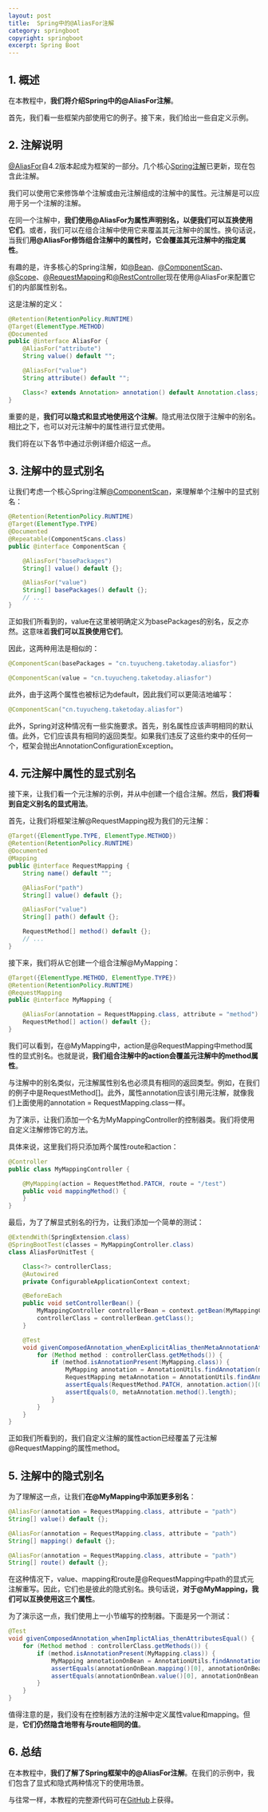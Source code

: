 ```yaml
---
layout: post
title:  Spring中的@AliasFor注解
category: springboot
copyright: springboot
excerpt: Spring Boot
---
```


## 1. 概述

在本教程中，**我们将介绍Spring中的@AliasFor注解**。

首先，我们看一些框架内部使用它的例子。接下来，我们给出一些自定义示例。

## 2. 注解说明

[@AliasFor](https://docs.spring.io/spring-framework/docs/current/javadoc-api/org/springframework/core/annotation/AliasFor.html)自4.2版本起成为框架的一部分。几个核心[Spring注解](https://www.baeldung.com/spring-core-annotations)已更新，现在包含此注解。

我们可以使用它来修饰单个注解或由元注解组成的注解中的属性。元注解是可以应用于另一个注解的注解。

在同一个注解中，**我们使用@AliasFor为属性声明别名，以便我们可以互换使用它们**。或者，我们可以在组合注解中使用它来覆盖其元注解中的属性。换句话说，当我们**用@AliasFor修饰组合注解中的属性时，它会覆盖其元注解中的指定属性**。

有趣的是，许多核心的Spring注解，如[@Bean](https://www.baeldung.com/spring-core-annotations#bean)、[@ComponentScan](https://www.baeldung.com/spring-component-scanning)、[@Scope](https://www.baeldung.com/spring-bean-scopes)、[@RequestMapping](https://www.baeldung.com/spring-requestmapping)和[@RestController](https://www.baeldung.com/spring-controller-vs-restcontroller)现在使用@AliasFor来配置它们的内部属性别名。

这是注解的定义：

```java
@Retention(RetentionPolicy.RUNTIME)
@Target(ElementType.METHOD)
@Documented
public @interface AliasFor {
    @AliasFor("attribute")
    String value() default "";

    @AliasFor("value")
    String attribute() default "";

    Class<? extends Annotation> annotation() default Annotation.class;
}
```

重要的是，**我们可以隐式和显式地使用这个注解**。隐式用法仅限于注解中的别名。相比之下，也可以对元注解中的属性进行显式使用。

我们将在以下各节中通过示例详细介绍这一点。

## 3. 注解中的显式别名

让我们考虑一个核心Spring注解[@ComponentScan](https://www.baeldung.com/spring-component-scanning)，来理解单个注解中的显式别名：

```java
@Retention(RetentionPolicy.RUNTIME)
@Target(ElementType.TYPE)
@Documented
@Repeatable(ComponentScans.class)
public @interface ComponentScan {

    @AliasFor("basePackages")
    String[] value() default {};

    @AliasFor("value")
    String[] basePackages() default {};
    // ...
}
```

正如我们所看到的，value在这里被明确定义为basePackages的别名，反之亦然。这意味着**我们可以互换使用它们**。

因此，这两种用法是相似的：

```java
@ComponentScan(basePackages = "cn.tuyucheng.taketoday.aliasfor")

@ComponentScan(value = "cn.tuyucheng.taketoday.aliasfor")
```

此外，由于这两个属性也被标记为default，因此我们可以更简洁地编写：

```java
@ComponentScan("cn.tuyucheng.taketoday.aliasfor")
```

此外，Spring对这种情况有一些实施要求。首先，别名属性应该声明相同的默认值。此外，它们应该具有相同的返回类型。如果我们违反了这些约束中的任何一个，框架会抛出AnnotationConfigurationException。

## 4. 元注解中属性的显式别名

接下来，让我们看一个元注解的示例，并从中创建一个组合注解。然后，**我们将看到自定义别名的显式用法**。

首先，让我们将框架注解@RequestMapping视为我们的元注解：

```java
@Target({ElementType.TYPE, ElementType.METHOD})
@Retention(RetentionPolicy.RUNTIME)
@Documented
@Mapping
public @interface RequestMapping {
    String name() default "";

    @AliasFor("path")
    String[] value() default {};

    @AliasFor("value")
    String[] path() default {};

    RequestMethod[] method() default {};
    // ...
}
```

接下来，我们将从它创建一个组合注解@MyMapping：

```java
@Target({ElementType.METHOD, ElementType.TYPE})
@Retention(RetentionPolicy.RUNTIME)
@RequestMapping
public @interface MyMapping {

    @AliasFor(annotation = RequestMapping.class, attribute = "method")
    RequestMethod[] action() default {};
}
```

我们可以看到，在@MyMapping中，action是@RequestMapping中method属性的显式别名。也就是说，**我们组合注解中的action会覆盖元注解中的method属性**。

与注解中的别名类似，元注解属性别名也必须具有相同的返回类型。例如，在我们的例子中是RequestMethod[]。此外，属性annotation应该引用元注解，就像我们上面使用的annotation = RequestMapping.class一样。

为了演示，让我们添加一个名为MyMappingController的控制器类。我们将使用自定义注解修饰它的方法。

具体来说，这里我们将只添加两个属性route和action：

```java
@Controller
public class MyMappingController {

    @MyMapping(action = RequestMethod.PATCH, route = "/test")
    public void mappingMethod() {
    }
}
```

最后，为了了解显式别名的行为，让我们添加一个简单的测试：

```java
@ExtendWith(SpringExtension.class)
@SpringBootTest(classes = MyMappingController.class)
class AliasForUnitTest {

    Class<?> controllerClass;
    @Autowired
    private ConfigurableApplicationContext context;

    @BeforeEach
    public void setControllerBean() {
        MyMappingController controllerBean = context.getBean(MyMappingController.class);
        controllerClass = controllerBean.getClass();
    }

    @Test
    void givenComposedAnnotation_whenExplicitAlias_thenMetaAnnotationAttributeOverridden() {
        for (Method method : controllerClass.getMethods()) {
            if (method.isAnnotationPresent(MyMapping.class)) {
                MyMapping annotation = AnnotationUtils.findAnnotation(method, MyMapping.class);
                RequestMapping metaAnnotation = AnnotationUtils.findAnnotation(method, RequestMapping.class);
                assertEquals(RequestMethod.PATCH, annotation.action()[0]);
                assertEquals(0, metaAnnotation.method().length);
            }
        }
    }
}
```

正如我们所看到的，我们自定义注解的属性action已经覆盖了元注解@RequestMapping的属性method。

## 5. 注解中的隐式别名

为了理解这一点，让我们**在@MyMapping中添加更多别名**：

```java
@AliasFor(annotation = RequestMapping.class, attribute = "path")
String[] value() default {};

@AliasFor(annotation = RequestMapping.class, attribute = "path")
String[] mapping() default {};

@AliasFor(annotation = RequestMapping.class, attribute = "path")
String[] route() default {};
```

在这种情况下，value、mapping和route是@RequestMapping中path的显式元注解重写。因此，它们也是彼此的隐式别名。换句话说，**对于@MyMapping，我们可以互换使用这三个属性**。

为了演示这一点，我们使用上一小节编写的控制器。下面是另一个测试：

```java
@Test
void givenComposedAnnotation_whenImplictAlias_thenAttributesEqual() {
    for (Method method : controllerClass.getMethods()) {
        if (method.isAnnotationPresent(MyMapping.class)) {
            MyMapping annotationOnBean = AnnotationUtils.findAnnotation(method, MyMapping.class);
            assertEquals(annotationOnBean.mapping()[0], annotationOnBean.route()[0]);
            assertEquals(annotationOnBean.value()[0], annotationOnBean.route()[0]);
        }
    }
}
```

值得注意的是，我们没有在控制器方法的注解中定义属性value和mapping。但是，**它们仍然隐含地带有与route相同的值**。

## 6. 总结

在本教程中，**我们了解了Spring框架中的@AliasFor注解**。在我们的示例中，我们包含了显式和隐式两种情况下的使用场景。

与往常一样，本教程的完整源代码可在[GitHub](https://github.com/tuyucheng7/taketoday-tutorial4j/tree/master/spring-boot-modules/spring-boot-annotations-2)上获得。